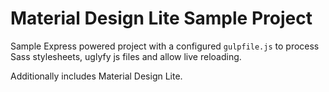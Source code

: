 # Material Design Lite Sample Project
Sample Express powered project with a configured `gulpfile.js` to process Sass stylesheets, uglyfy js files and allow live reloading. 

Additionally includes Material Design Lite.
